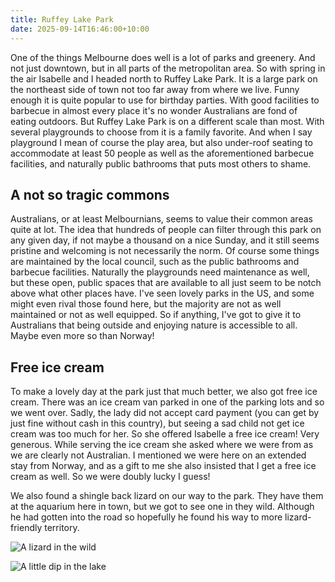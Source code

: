 ```yaml
---
title: Ruffey Lake Park
date: 2025-09-14T16:46:00+10:00
---
```

One of the things Melbourne does well is a lot of parks and greenery. And not just downtown, but in all parts of the metropolitan area. So with spring in the air Isabelle and I headed north to Ruffey Lake Park. It is a large park on the northeast side of town not too far away from where we live. Funny enough it is quite popular to use for birthday parties. With good facilities to barbecue in almost every place it's no wonder Australians are fond of eating outdoors. But Ruffey Lake Park is on a different scale than most. With several playgrounds to choose from it is a family favorite. And when I say playground I mean of course the play area, but also under-roof seating to accommodate at least 50 people as well as the aforementioned barbecue facilities, and naturally public bathrooms that puts most others to shame.

## A not so tragic commons

Australians, or at least Melbournians, seems to value their common areas quite at lot. The idea that hundreds of people can filter through this park on any given day, if not maybe a thousand on a nice Sunday, and it still seems pristine and welcoming is not necessarily the norm. Of course some things are maintained by the local council, such as the public bathrooms and barbecue facilities. Naturally the playgrounds need maintenance as well, but these open, public spaces that are available to all just seem to be notch above what other places have. I've seen lovely parks in the US, and some might even rival those found here, but the majority are not as well maintained or not as well equipped. So if anything, I've got to give it to Australians that being outside and enjoying nature is accessible to all. Maybe even more so than Norway!

## Free ice cream

To make a lovely day at the park just that much better, we also got free ice cream. There was an ice cream van parked in one of the parking lots and so we went over. Sadly, the lady did not accept card payment (you can get by just fine without cash in this country), but seeing a sad child not get ice cream was too much for her. So she offered Isabelle a free ice cream! Very generous. While serving the ice cream she asked where we were from as we are clearly not Australian. I mentioned we were here on an extended stay from Norway, and as a gift to me she also insisted that I get a free ice cream as well. So we were doubly lucky I guess! 

We also found a shingle back lizard on our way to the park. They have them at the aquarium here in town, but we got to see one in they wild. Although he had gotten into the road so hopefully he found his way to more lizard-friendly territory.

![](pxl_20250914_041141524.jpg "A lizard in the wild")

![](pxl_20250914_045439097.jpg "A little dip in the lake")

